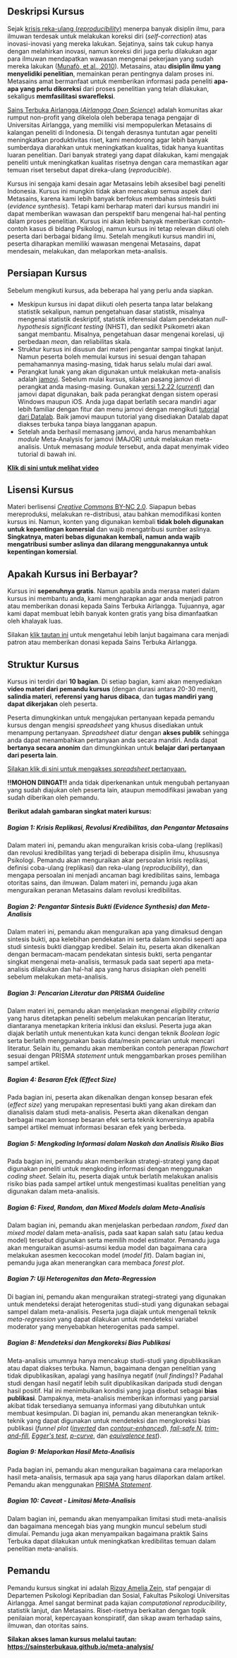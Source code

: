 ## Deskripsi Kursus
Sejak [krisis reka-ulang (*reproducibility*)](http://www.nature.com/news/1-500-scientists-lift-the-lid-on-reproducibility-1.19970) menerpa banyak disiplin ilmu, para ilmuwan terdesak untuk melakukan koreksi diri (*self-correction*) atas inovasi-inovasi yang mereka lakukan. Sejatinya, sains tak cukup hanya dengan melahirkan inovasi, namun koreksi diri juga perlu dilakukan agar para ilmuwan mendapatkan wawasan mengenai pekerjaan yang sudah mereka lakukan ([Munafò, et al., 2010](http://www.nature.com/articles/s41562-016-0021)). Metasains, atau **disiplin ilmu yang menyelidiki penelitian**, memainkan peran pentingnya dalam proses ini. Metasains amat bermanfaat untuk memberikan informasi pada peneliti **apa-apa yang perlu dikoreksi** dari proses penelitian yang telah dilakukan, sekaligus **memfasilitasi swarefleksi**.

[Sains Terbuka Airlangga (*Airlangga Open Science*)](https://sainsterbukaua.github.io/) adalah komunitas akar rumput non-profit yang dikelola oleh beberapa tenaga pengajar di Universitas Airlangga, yang memiliki visi mempopulerkan Metasains di kalangan peneliti di Indonesia. Di tengah derasnya tuntutan agar peneliti meningkatkan produktivitas riset, kami mendorong agar lebih banyak sumberdaya diarahkan untuk meningkatkan kualitas, tidak hanya kuantitas luaran penelitian. Dari banyak strategi yang dapat dilakukan, kami mengajak peneliti untuk meningkatkan kualitas risetnya dengan cara memastikan agar temuan riset tersebut dapat direka-ulang (*reproducible*).

Kursus ini sengaja kami desain agar Metasains lebih aksesibel bagi peneliti Indonesia. Kursus ini mungkin tidak akan mencakup semua aspek dari Metasains, karena kami lebih banyak berfokus membahas sintesis bukti (*evidence synthesis*). Tetapi kami berharap materi dari kursus mandiri ini dapat memberikan wawasan dan perspektif baru mengenai hal-hal penting dalam proses penelitian. Kursus ini akan lebih banyak memberikan contoh-contoh kasus di bidang Psikologi, namun kursus ini tetap relevan diikuti oleh peserta dari berbagai bidang ilmu. Setelah mengikuti kursus mandiri ini, peserta diharapkan memiliki wawasan mengenai Metasains, dapat mendesain, melakukan, dan melaporkan meta-analisis.

## Persiapan Kursus
Sebelum mengikuti kursus, ada beberapa hal yang perlu anda siapkan.

* Meskipun kursus ini dapat diikuti oleh peserta tanpa latar belakang statistik sekalipun, namun pengetahuan dasar statistik, misalnya mengenai statistik deskriptif, statistik inferensial dalam pendekatan *null-hypothesis significant testing* (NHST), dan sedikit Psikometri akan sangat membantu. Misalnya, pengetahuan dasar mengenai korelasi, uji perbedaan *mean*, dan reliabilitas skala.
* Struktur kursus ini disusun dari materi pengantar sampai tingkat lanjut. Namun peserta boleh memulai kursus ini sesuai dengan tahapan pemahamannya masing-masing, tidak harus selalu mulai dari awal.
* Perangkat lunak yang akan digunakan untuk melakukan meta-analisis adalah [jamovi](https://www.jamovi.org/). Sebelum mulai kursus, silakan pasang jamovi di perangkat anda masing-masing. Gunakan [versi 1.2.22 (*current*)](https://www.jamovi.org/download.html) dan jamovi dapat digunakan, baik pada perangkat dengan sistem operasi Windows maupun iOS. Anda juga dapat berlatih secara mandiri agar lebih familiar dengan fitur dan menu jamovi dengan mengikuti [tutorial dari Datalab](https://www.jamovi.org/). Baik jamovi maupun tutorial yang disediakan Datalab dapat diakses terbuka tanpa biaya langganan apapun.
* Setelah anda berhasil memasang jamovi, anda harus menambahkan *module* Meta-Analysis for jamovi (MAJOR) untuk melakukan meta-analisis. Untuk memasang *module* tersebut, anda dapat menyimak video tutorial di bawah ini.

[**Klik di sini untuk melihat video**](https://youtu.be/JgD7N9u8cOc)

## Lisensi Kursus
Materi berlisensi [*Creative Commons* BY-NC 2.0](https://creativecommons.org/licenses/by-nc/2.0/). Siapapun bebas mereproduksi, melakukan re-distribusi, atau bahkan memodifikasi konten kursus ini. Namun, konten yang digunakan kembali **tidak boleh digunakan untuk kepentingan komersial** dan wajib mengatribusi sumber aslinya. **Singkatnya, materi bebas digunakan kembali, namun anda wajib mengatribusi sumber aslinya dan dilarang menggunakannya untuk kepentingan komersial**.

## Apakah Kursus ini Berbayar?
Kursus ini **sepenuhnya gratis**. Namun apabila anda merasa materi dalam kursus ini membantu anda, kami mengharapkan agar anda menjadi patron atau memberikan donasi kepada Sains Terbuka Airlangga. Tujuannya, agar kami dapat membuat lebih banyak konten gratis yang bisa dimanfaatkan oleh khalayak luas.

Silakan [klik tautan ini](https://sainsterbukaua.github.io/donation/) untuk mengetahui lebih lanjut bagaimana cara menjadi patron atau memberikan donasi kepada Sains Terbuka Airlangga.

## Struktur Kursus

Kursus ini terdiri dari **10 bagian**. Di setiap bagian, kami akan menyediakan **video materi dari pemandu kursus** (dengan durasi antara 20-30 menit), **salindia materi**, **referensi yang harus dibaca**, dan **tugas mandiri yang dapat dikerjakan** oleh peserta. 

Peserta dimungkinkan untuk mengajukan pertanyaan kepada pemandu kursus dengan mengisi *spreadsheet* yang khusus disediakan untuk menampung pertanyaan. *Spreadsheet* diatur dengan **akses publik** sehingga anda dapat menambahkan pertanyaan anda secara mandiri. Anda dapat **bertanya secara anonim** dan dimungkinkan untuk **belajar dari pertanyaan dari peserta lain**. 

[Silakan klik di sini untuk mengakses *spreadsheet* pertanyaan.](https://docs.google.com/spreadsheets/d/1SC0IfyThNHkMgFR-LE8kQDyc7f0tfnUyDeV7gwBz4dg/edit?usp=sharing)

**!!MOHON DIINGAT!!** anda tidak diperkenankan untuk mengubah pertanyaan yang sudah diajukan oleh peserta lain, ataupun memodifikasi jawaban yang sudah diberikan oleh pemandu.

**Berikut adalah gambaran singkat materi kursus:**

##### **Bagian 1: Krisis Replikasi, Revolusi Kredibilitas, dan Pengantar Metasains**
Dalam materi ini, pemandu akan menguraikan krisis coba-ulang (replikasi) dan revolusi kredibilitas yang terjadi di beberapa disiplin ilmu, khususnya Psikologi. Pemandu akan menguraikan akar persoalan krisis replikasi, definisi coba-ulang (replikasi) dan reka-ulang (*reproducibility*), dan mengapa persoalan ini menjadi ancaman bagi kredibilitas sains, lembaga otoritas sains, dan ilmuwan. Dalam materi ini, pemandu juga akan menguraikan peranan Metasains dalam revolusi kredibilitas.

##### **Bagian 2: Pengantar Sintesis Bukti (*Evidence Synthesis*) dan Meta-Analisis**
Dalam materi ini, pemandu akan menguraikan apa yang dimaksud dengan sintesis bukti, apa kelebihan pendekatan ini serta dalam kondisi seperti apa studi sintesis bukti dianggap kredibel. Selain itu, peserta akan dikenalkan dengan bermacam-macam pendekatan sintesis bukti, serta pengantar singkat mengenai meta-analisis, termasuk pada saat seperti apa meta-analisis dilakukan dan hal-hal apa yang harus disiapkan oleh peneliti sebelum melakukan meta-analisis.

##### **Bagian 3: Pencarian Literatur dan PRISMA *Guideline***
Dalam materi ini, pemandu akan menjelaskan mengenai *eligibility criteria* yang harus ditetapkan peneliti sebelum melakukan pencarian literatur, diantaranya menetapkan kriteria inklusi dan ekslusi. Peserta juga akan diajak berlatih untuk menentukan kata kunci dengan teknik *Boolean logic* serta berlatih menggunakan basis data/mesin pencarian untuk mencari literatur. Selain itu, pemandu akan memberikan contoh penerapan *flowchart* sesuai dengan PRISMA *statement* untuk menggambarkan proses pemilihan sampel artikel.

##### **Bagian 4: Besaran Efek (*Effect Size*)**
Pada bagian ini, peserta akan dikenalkan dengan konsep besaran efek (*effect size*) yang merupakan representasi bukti yang akan direkam dan dianalisis dalam studi meta-analisis. Peserta akan dikenalkan dengan berbagai macam konsep besaran efek serta teknik konversinya apabila sampel artikel memuat informasi besaran efek yang berbeda.

##### **Bagian 5: Mengkoding Informasi dalam Naskah dan Analisis Risiko Bias**
Pada bagian ini, pemandu akan memberikan strategi-strategi yang dapat digunakan peneliti untuk mengkoding informasi dengan menggunakan *coding sheet*. Selain itu, peserta diajak untuk berlatih melakukan analisis risiko bias pada sampel artikel untuk mengestimasi kualitas penelitian yang digunakan dalam meta-analisis.

##### **Bagian 6: *Fixed*, *Random*, dan *Mixed Models* dalam Meta-Analisis**
Dalam bagian ini, pemandu akan menjelaskan perbedaan *random*, *fixed* dan *mixed model* dalam meta-analisis, pada saat kapan salah satu (atau kedua model) tersebut digunakan serta memilih model estimator. Pemandu juga akan menguraikan asumsi-asumsi kedua model dan bagaimana cara melakukan asesmen kecocokan model (*model fit*). Dalam bagian ini, pemandu juga akan menerangkan cara membaca *forest plot*.

##### **Bagian 7: Uji Heterogenitas dan *Meta-Regression***
Di bagian ini, pemandu akan menguraikan strategi-strategi yang digunakan untuk mendeteksi derajat heterogenitas studi-studi yang digunakan sebagai sampel dalam meta-analisis. Peserta juga diajak untuk mengenali teknik *meta-regression* yang dapat dilakukan untuk mendeteksi variabel moderator yang menyebabkan heterogenitas pada sampel.

##### **Bagian 8: Mendeteksi dan Mengkoreksi Bias Publikasi**
Meta-analisis umumnya hanya mencakup studi-studi yang dipublikasikan atau dapat diakses terbuka. Namun, bagaimana dengan penelitian yang tidak dipublikasikan, apalagi yang hasilnya negatif (*null findings*)? Padahal studi dengan hasil negatif lebih sulit dipublikasikan daripada studi dengan hasil positif. Hal ini menimbulkan kondisi yang juga disebut sebagai **bias publikasi**. Dampaknya, meta-analisis memberikan informasi yang parsial akibat tidak tersedianya semuanya informasi yang dibutuhkan untuk membuat kesimpulan. Di bagian ini, pemandu akan menerangkan teknik-teknik yang dapat digunakan untuk mendeteksi dan mengkoreksi bias publikasi (*funnel plot* ([*inverted*](https://journals.sagepub.com/doi/pdf/10.1177/1536867X0400400204) dan [*contour-enhanced*](https://linkinghub.elsevier.com/retrieve/pii/S0895435607004350)), [*fail-safe N*](https://bmj.com/content/312/7023/125.1.abstract), [*trim-and-fill*](https://onlinelibrary.wiley.com/doi/abs/10.1111/j.0006-341X.2000.00455.x), [*Egger's test*](https://www.bmj.com/content/315/7109/629), [*p-curve*](https://doi.org/10.1177/1745691614553988), dan [*equivalence test*](https://journals.sagepub.com/doi/full/10.1177/2515245918770963)).

##### **Bagian 9: Melaporkan Hasil Meta-Analisis**
Pada bagian ini, pemandu akan menguraikan bagaimana cara melaporkan hasil meta-analisis, termasuk apa saja yang harus dilaporkan dalam artikel. Pemandu akan menggunakan [PRISMA *Statement*](http://dx.plos.org/10.1371/journal.pmed.1000097).

##### **Bagian 10: *Caveat* - Limitasi Meta-Analisis**
Dalam bagian ini, pemandu akan menyampaikan limitasi studi meta-analisis dan bagaimana mencegah bias yang mungkin muncul sebelum studi dimulai. Pemandu juga akan menyampaikan bagaimana praktik Sains Terbuka dapat dilakukan untuk meningkatkan kredibilitas temuan dalam penelitian meta-analisis.

## Pemandu
Pemandu kursus singkat ini adalah [Rizqy Amelia Zein](https://rameliaz.github.io/), staf pengajar di Departemen Psikologi Kepribadian dan Sosial, Fakultas Psikologi Universitas Airlangga. Amel sangat berminat pada kajian *computational reproducibility*, statistik lanjut, dan Metasains. Riset-risetnya berkaitan dengan topik penilaian moral, kepercayaan konspiratif, dan sikap awam terhadap sains, ilmuwan, dan otoritas sains.


**Silakan akses laman kursus melalui tautan: https://sainsterbukaua.github.io/meta-analysis/**